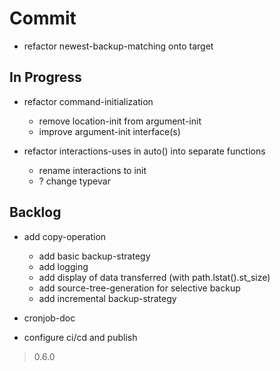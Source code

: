 # Commit

- refactor newest-backup-matching onto target

## In Progress

- refactor command-initialization
  - remove location-init from argument-init
  - improve argument-init interface(s)

- refactor interactions-uses in auto() into separate functions
  - rename interactions to init
  - ? change typevar

## Backlog

- add copy-operation
  - add basic backup-strategy
  - add logging
  - add display of data transferred (with path.lstat().st_size)
  - add source-tree-generation for selective backup
  - add incremental backup-strategy

- cronjob-doc

- configure ci/cd and publish

> 0.6.0
